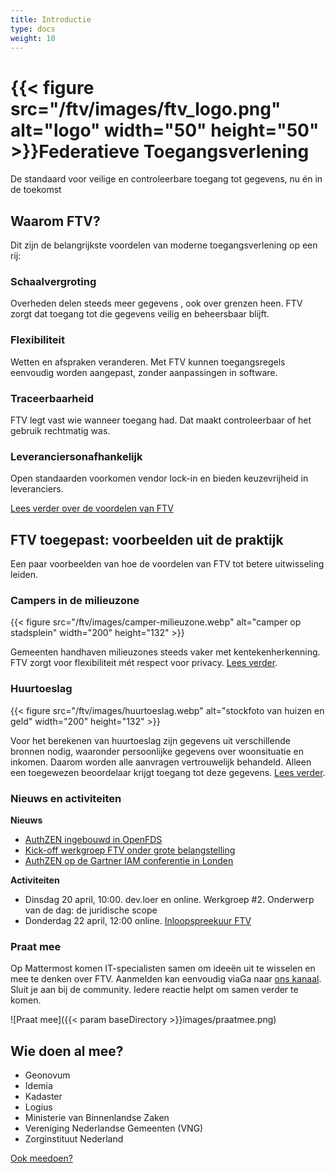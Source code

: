 ```yaml
---
title: Introductie
type: docs
weight: 10
---
```


# {{< figure src="/ftv/images/ftv_logo.png" alt="logo" width="50" height="50" >}}Federatieve Toegangsverlening

De standaard voor veilige en controleerbare toegang tot gegevens, nu én in de toekomst

## Waarom FTV?

Dit zijn de belangrijkste voordelen van moderne toegangsverlening op een rij:

### Schaalvergroting

Overheden delen steeds meer gegevens , ook over grenzen heen. FTV zorgt dat toegang tot die gegevens veilig en beheersbaar blijft.

### Flexibiliteit

Wetten en afspraken veranderen. Met FTV kunnen toegangsregels eenvoudig worden aangepast, zonder aanpassingen in software.

### Traceerbaarheid

FTV legt vast wie wanneer toegang had. Dat maakt controleerbaar of het gebruik rechtmatig was.

### Leveranciersonafhankelijk

Open standaarden voorkomen vendor lock-in en bieden keuzevrijheid in leveranciers.

[Lees verder over de voordelen van FTV](1.waarom_ftv)

## FTV toegepast: voorbeelden uit de praktijk

Een paar voorbeelden van hoe de voordelen van FTV tot betere uitwisseling leiden.

### Campers in de milieuzone

{{< figure src="/ftv/images/camper-milieuzone.webp" alt="camper op stadsplein" width="200" height="132" >}}

Gemeenten handhaven milieuzones steeds vaker met kentekenherkenning. FTV zorgt voor flexibiliteit mét respect voor privacy.
[Lees verder](2.voorbeeldcasus).

### Huurtoeslag

{{< figure src="/ftv/images/huurtoeslag.webp" alt="stockfoto van huizen en geld" width="200" height="132" >}}

Voor het berekenen van huurtoeslag zijn gegevens uit verschillende bronnen nodig, waaronder persoonlijke gegevens over woonsituatie en inkomen. 
Daarom worden alle aanvragen vertrouwelijk behandeld. Alleen een toegewezen beoordelaar krijgt toegang tot deze gegevens.
[Lees verder](2a.voorbeeldcasus).

### Nieuws en activiteiten

**Nieuws**

- [AuthZEN ingebouwd in OpenFDS](https://realisatieibds.nl/groups/view/0056c9ef-5c2e-44f9-a998-e735f1e9ccaa/federatief-datastelsel/blog/view/158bab79-30a5-4853-8a39-8b448b00755b/authzen-nu-ingebouwd-in-openfsc)
- [Kick-off werkgroep FTV onder grote belangstelling](https://realisatieibds.nl/groups/view/0056c9ef-5c2e-44f9-a998-e735f1e9ccaa/federatief-datastelsel/blog/view/1320d1ad-d68f-4dc1-97d4-ebde7242e292/werkgroep-federatieve-toegangsverlening-van-start-samenwerken-aan-veilige-en-verantwoorde-toegang-tot-data)
- [AuthZEN op de Gartner IAM conferentie in Londen](https://openid.net/wp-content/uploads/2025/04/AuthZEN-Gartner-IAM-2025-London.pdf)

**Activiteiten**

- Dinsdag 20 april, 10:00. dev.loer en online. Werkgroep #2. Onderwerp van de dag: de juridische scope
- Donderdag 22 april, 12:00 online. [Inloopspreekuur FTV](https://realisatieibds.nl/groups/view/0056c9ef-5c2e-44f9-a998-e735f1e9ccaa/federatief-datastelsel/events/view/8cbfc0d6-3c63-4cf5-a616-8056f44d5a01/uitnodiging-inloopspreekuur-standaarden-federatief-datastelsel-deel-3)

### Praat mee

Op Mattermost komen IT-specialisten samen om ideeën uit te wisselen en mee te denken over FTV. 
Aanmelden kan eenvoudig viaGa naar [ons kanaal](https://digilab.overheid.nl/chat/digilab/channels/federatieve-toegangsverlening). Sluit
je aan bij de community. Iedere reactie helpt om samen verder te komen.

![Praat mee]({{< param baseDirectory >}}images/praatmee.png)

## Wie doen al mee?

- Geonovum
- Idemia
- Kadaster
- Logius
- Ministerie van Binnenlandse Zaken
- Vereniging Nederlandse Gemeenten (VNG)
- Zorginstituut Nederland

[Ook meedoen?](docs/3.meedoen)